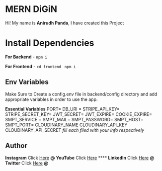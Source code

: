 # MERN DiGiN

Hi! My name is **Anirudh Panda**, I have created this Project

# Install Dependencies

**For Backend** - `npm i`

**For Frontend** - `cd frontend` ` npm i`

## Env Variables

Make Sure to Create a config.env file in backend/config directory and add appropriate variables in order to use the app.

**Essential Variables**
PORT=
DB_URI =
STRIPE_API_KEY=
STRIPE_SECRET_KEY=
JWT_SECRET=
JWT_EXPIRE=
COOKIE_EXPIRE=
SMPT_SERVICE =
SMPT_MAIL=
SMPT_PASSWORD=
SMPT_HOST=
SMPT_PORT=
CLOUDINARY_NAME
CLOUDINARY_API_KEY
CLOUDINARY_API_SECRET
_fill each filed with your info respectively_

## Author

**Instagram** Click [Here](https://www.instagram.com/) **@**
**YouTube** Click [Here](https://www.youtube.com/channel/) ****
**LinkedIn** Click [Here](https://in.linkedin.com/) **@**
**Twitter** Click [Here](https://twitter.com/) **@**
